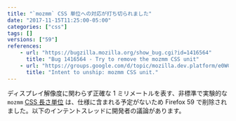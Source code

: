 ```yaml
---
title: "`mozmm` CSS 単位への対応が打ち切られました"
date: "2017-11-15T11:25:00-05:00"
categories: ["css"]
tags: []
versions: ["59"]
references:
    - url: "https://bugzilla.mozilla.org/show_bug.cgi?id=1416564"
      title: "Bug 1416564 - Try to remove the mozmm CSS unit"
    - url: "https://groups.google.com/d/topic/mozilla.dev.platform/e0WCxTT2lEk/discussion"
      title: "Intent to unship: mozmm CSS unit."
---
```

ディスプレイ解像度に関わらず正確な 1 ミリメートルを表す、非標準で実験的な `mozmm` [CSS 長さ単位](https://developer.mozilla.org/ja/docs/Web/CSS/length) は、仕様に含まれる予定がないため Firefox 59 で削除されました。以下のインテントスレッドに開発者の議論があります。
